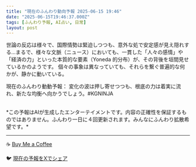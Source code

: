 ```yaml
---
title: "現在のふんわり動向予報 2025-06-15 19:46"
date: "2025-06-15T19:46:37.000Z"
tags: [ふんわり予報, AI占い, 日常]
layout: post
---
```


世論の反応は様々で、国際情勢は緊迫しつつも、意外な処で安定感が見え隠れする…まるで、様々な文脈（ニュース）においても、一貫した「人々の感情」や「経済の力」といった本質的な要素（Yoneda 的分布）が、その背後を垣間見せているかのようです。  個々の事象は異なっていても、それらを繋ぐ普遍的な何かが、静かに動いている。


現在のふんわり動動予報：
変化の波は押し寄せつつも、根底の力は着実に流れ、新たな均衡へ向かうでしょう。#KGNINJA

<br>
*この予報はAIが生成したエンターテイメントです。内容の正確性を保証するものではありません。ふんわり一日に４回更新されます。みんなにふんわり拡散希望です。*

---
☕️ [Buy Me a Coffee](https://www.buymeacoffee.com/kgninja)

🐦 [現在の予報をXでシェア](https://twitter.com/intent/tweet?text=%E7%8F%BE%E5%9C%A8%E3%81%AE%E3%81%B5%E3%82%93%E3%82%8F%E3%82%8A%E4%BA%88%E5%A0%B1%3A%20%E3%80%8C%E4%B8%96%E8%AB%96%E3%81%AE%E5%8F%8D%E5%BF%9C%E3%81%AF%E6%A7%98%E3%80%85%E3%81%A7%E3%80%81%E5%9B%BD%E9%9A%9B%E6%83%85%E5%8B%A2%E3%81%AF%E7%B7%8A%E8%BF%AB%E3%81%97%E3%81%A4%E3%81%A4%E3%82%82%E3%80%81%E6%84%8F%E5%A4%96%E3%81%AA%E5%87%A6%E3%81%A7%E5%AE%89%E5%AE%9A%E6%84%9F%E3%81%8C%E8%A6%8B%E3%81%88%E9%9A%A0%E3%82%8C%E3%81%99%E3%82%8B%E2%80%A6%E3%81%BE%E3%82%8B%E3%81%A7%E3%80%81%E6%A7%98%E3%80%85%E3%81%AA%E6%96%87%E8%84%88%EF%BC%88%E3%83%8B%E3%83%A5%E3%83%BC%E3%82%B9%EF%BC%89%E3%81%AB%E3%81%8A%E3%81%84%E3%81%A6%E3%82%82%E3%80%81%E4%B8%80%E8%B2%AB%E3%81%97%E3%81%9F%E3%80%8C%E4%BA%BA%E3%80%85%E3%81%AE%E6%84%9F%E6%83%85%E3%80%8D%E3%82%84%E3%80%8C%E7%B5%8C%E6%B8%88%E3%81%AE%E5%8A%9B%E3%80%8D%E3%81%A8%E3%81%84%E3%81%A3%E3%81%9F%E6%9C%AC%E8%B3%AA%E7%9A%84%E3%81%AA%E8%A6%81%E7%B4%A0%EF%BC%88Yoneda%20%E7%9A%84%E5%88%86...%E3%80%8D%23KGNINJA%20%E7%B6%9A%E3%81%8D%E3%81%AF%E3%83%96%E3%83%AD%E3%82%B0%E3%81%A7%EF%BC%81%F0%9F%91%87&url=https%3A%2F%2Fkg-ninja.github.io%2FFunwariyoso%2F)
